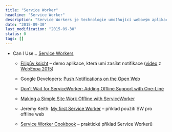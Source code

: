 ```yaml
---
title: "Service Worker"
headline: "Service Worker"
description: "Service Workers je technologie umožňující webovým aplikacím, aby fungovaly více jako nativní."
date: "2015-09-30"
last_modification: "2015-09-30"
status: 0
tags: []
---
```


- Can I Use… [Service Workers](http://caniuse.com/#search=service%20workers)

  - [Filipův ksicht](https://filip-app.appspot.com/) – demo aplikace, která umí zasílat notifikace ([video](http://www.ceskatelevize.cz/porady/10000000212-webexpo-2015/215254000470012-nove-technologie-mobilniho-webu-rychly-prehled/) z [WebExpa 2015](/webexpo-2015))

  - Google Developers: [Push Notifications on the Open Web](https://developers.google.com/web/updates/2015/03/push-notificatons-on-the-open-web)

  - [Don’t Wait for ServiceWorker: Adding Offline Support with One-Line](http://davidwalsh.name/dont-wait-serviceworker-adding-offline-support-oneline)

  - [Making a Simple Site Work Offline with ServiceWorker](https://css-tricks.com/serviceworker-for-offline/)

  - Jeremy Keith: [My first Service Worker](https://adactio.com/journal/9775) – příklad použití SW pro offline web

  - [Service Worker Cookbook](https://serviceworke.rs/) – praktické příklad Service Workerů